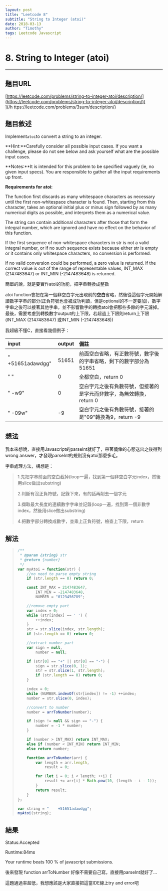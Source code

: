 ```yaml
---
layout: post
title: "Leetcode 8"
subtitle: "String to Integer (atoi)"
date: 2018-03-13
author: "Timothy"
tags: Leetcode Javascript
---
```

# 8. String to Integer \(atoi\)

---

## 題目URL

[https://leetcode.com/problems/string-to-integer-atoi/description/](https://leetcode.com/problems/string-to-integer-atoi/description/)[    
](/h ttps://leetcode.com/problems/3sum/description/)

## 題目敘述

Implement`atoi`to convert a string to an integer.

**Hint:**Carefully consider all possible input cases. If you want a challenge, please do not see below and ask yourself what are the possible input cases.

**Notes:**It is intended for this problem to be specified vaguely \(ie, no given input specs\). You are responsible to gather all the input requirements up front.

**Requirements for atoi:**

The function first discards as many whitespace characters as necessary until the first non-whitespace character is found. Then, starting from this character, takes an optional initial plus or minus sign followed by as many numerical digits as possible, and interprets them as a numerical value.

The string can contain additional characters after those that form the integral number, which are ignored and have no effect on the behavior of this function.

If the first sequence of non-whitespace characters in str is not a valid integral number, or if no such sequence exists because either str is empty or it contains only whitespace characters, no conversion is performed.

If no valid conversion could be performed, a zero value is returned. If the correct value is out of the range of representable values, INT\_MAX \(2147483647\) or INT\_MIN \(-2147483648\) is returned.

簡單的說，就是要實作atoi的功能，把字串轉換成整數

atoi function會把在第一個非空白字元出現前的**空白**省略，然後從這個字元開始解讀數字字串的部分\(正負符號也會被成功判讀，但是optional的不一定要加\)，數字字串之後可以接著其他字串，並不影響數字的轉換atoi會把那些多餘的字元濾掉。最後，需要考慮到轉換數字output的上下限，若超過上下限則return上下限\(INT\_MAX \(2147483647\) 或INT\_MIN \(-2147483648\)\)

我超級不懂C，直接看幾個例子：

| input | output | 備註 |
| :--- | :--- | :--- |
| "     +51651adawdgg" | 51651 | 前面空白省略，有正數符號，數字後的字串省略，剩下的數字部分為51651 |
| "             " | 0 | 全都空白，return 0 |
| "  -w9" | 0 | 空白字元之後有負數符號，但接著的是字元而非數字，為無效轉換，return 0 |
| "  -09w" | -9 | 空白字元之後有負數符號，接著的是"09"轉換為9，return -9 |

## 想法

我本來想說，直接用Javascript的parseInt就好了，帶著僥倖的心態送出之後得到wrong answer，才發現parseInt的規則沒有atoi那麼多毛。

字串處理方法，構想是：

> 1.先把字串前面的空白截掉\(loop一遍，找到第一個非空白字元index，然後用slice做出substring\)
>
> 2.判斷有沒正負符號，記錄下來，有的話再削去一個字元
>
> 3.擷取最大長度的連續數字字串並記錄\(loop一遍，找到第一個非數字index，然後用slice做出substring\)
>
> 4.把數字部分轉換成數字，並乘上正負符號，檢查上下限，return

## 解法

> ```js
> /**
>  * @param {string} str
>  * @return {number}
>  */
> var myAtoi = function(str) {
>     //no need to parse empty string
>     if (str.length == 0) return 0;
>
>     const INT_MAX = 2147483647,
>         INT_MIN = -2147483648,
>         NUMBER = "0123456789";
>
>     //remove empty part
>     var index = 0;
>     while (str[index] == ' ') {
>         ++index;
>     }
>     str = str.slice(index, str.length);
>     if (str.length == 0) return 0;
>
>     //extract number part
>     var sign = null,
>         number = null;
>
>     if (str[0] == "+" || str[0] == "-") {
>         sign = str.slice(0, 1);
>         str = str.slice(1, str.length);
>         if (str.length == 0) return 0;
>     }
>
>     index = 0;
>     while (NUMBER.indexOf(str[index]) != -1) ++index;
>     number = str.slice(0, index);
>
>     //convert to number
>     number = arrToNumber(number);
>
>     if (sign != null && sign == "-") {
>         number = -1 * number;
>     }
>
>     if (number > INT_MAX) return INT_MAX;
>     else if (number < INT_MIN) return INT_MIN;
>     else return number;
>
>     function arrToNumber(arr) {
>         var length = arr.length,
>             result = 0;
>
>         for (let i = 0; i < length; ++i) {
>             result += arr[i] * Math.pow(10, (length - i - 1));
>         }
>         return result;
>     }
> };
>
> var string = "    +51651adawdgg";
> myAtoi(string);
> ```

## 結果

Status:Accepted

Runtime:84ms

Your runtime beats 100 % of javascript submissions.



後來發現 function arrToNumber 好像不需要自己寫，直接用parseInt就好了...

這題通過率超低，我想應該是大家直接把這當IDE線上try and error吧

